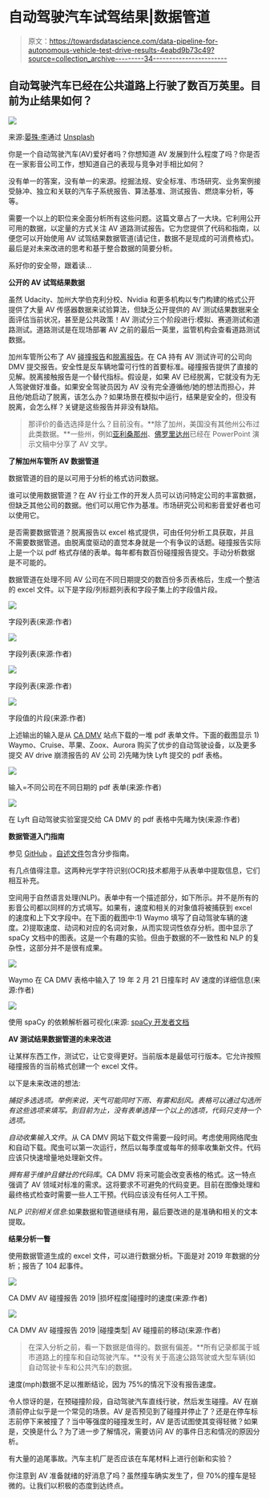# 自动驾驶汽车试驾结果|数据管道

> 原文：<https://towardsdatascience.com/data-pipeline-for-autonomous-vehicle-test-drive-results-4eabd9b73c49?source=collection_archive---------34----------------------->

## 自动驾驶汽车已经在公共道路上行驶了数百万英里。目前为止结果如何？

![](img/95173f5466eb7877a341d65850d3c25e.png)

来源:[晏殊·李](https://unsplash.com/@yanshulee)通过 [Unsplash](https://images.unsplash.com/photo-1599831968677-d727629073a2?ixid=MXwxMjA3fDB8MHxzZWFyY2h8Mnx8c2VsZiUyMGRyaXZpbmclMjBjYXJ8ZW58MHx8MHw%3D&ixlib=rb-1.2.1&auto=format&fit=crop&w=600&q=60)

你是一个自动驾驶汽车(AV)爱好者吗？你想知道 AV 发展到什么程度了吗？你是否在一家影音公司工作，想知道自己的表现与竞争对手相比如何？

没有单一的答案，没有单一的来源。挖掘法规、安全标准、市场研究、业务案例接受脉冲、独立和关联的汽车子系统报告、算法基准、测试报告、燃烧率分析，等等。

需要一个以上的职位来全面分析所有这些问题。这篇文章占了一大块。它利用公开可用的数据，以定量的方式关注 AV 道路测试报告。它为您提供了代码和指南，以便您可以开始使用 AV 试驾结果数据管道(请记住，数据不是现成的可消费格式)。最后是对未来改进的思考和基于整合数据的简要分析。

系好你的安全带，跟着读…

**公开的 AV 试驾结果数据**

虽然 Udacity、加州大学伯克利分校、Nvidia 和更多机构以专门构建的格式公开提供了大量 AV 传感器数据来试验算法，但缺乏公开提供的 AV 测试结果数据来全面评估当前状况，甚至是公共政策！AV 测试分三个阶段进行:模拟、赛道测试和道路测试。道路测试是在现场部署 AV 之前的最后一英里，监管机构会查看道路测试数据。

加州车管所公布了 AV [碰撞报告](https://www.dmv.ca.gov/portal/vehicle-industry-services/autonomous-vehicles/autonomous-vehicle-collision-reports/)和[脱离报告](https://www.dmv.ca.gov/portal/vehicle-industry-services/autonomous-vehicles/disengagement-reports/)。在 CA 持有 AV 测试许可的公司向 DMV 提交报告。安全性是反车辆地雷可行性的首要标准。碰撞报告提供了直接的见解。脱离接触报告是一个替代指标。假设是，如果 AV 已经脱离，它就没有为无人驾驶做好准备。如果安全驾驶员因为 AV 没有完全遵循他/她的想法而担心，并且他/她启动了脱离，该怎么办？如果场景在模拟中运行，结果是安全的，但没有脱离，会怎么样？关键是这些报告并非没有缺陷。

> 那评价的备选选择是什么？目前没有。**除了加州，美国没有其他州公布过此类数据。**一些州，例如[亚利桑那州](https://azdot.gov/motor-vehicles/professional-services/autonomous-vehicle-notification-and-certification/company-and)、[佛罗里达州](https://flhsmv.gov/html/HSMVAutonomousVehicleReport2014.pdf)已经在 PowerPoint 演示文稿中分享了 AV 文学。

**了解加州车管所 AV 数据管道**

数据管道的目的是以可用于分析的格式访问数据。

谁可以使用数据管道？在 AV 行业工作的开发人员可以访问特定公司的丰富数据，但缺乏其他公司的数据。他们可以用它作为基准。市场研究公司和影音爱好者也可以使用它。

是否需要数据管道？脱离报告以 excel 格式提供，可由任何分析工具获取，并且不需要数据管道。由脱离度驱动的直觉本身就是一个有争议的话题。碰撞报告实际上是一个以 pdf 格式存储的表单。每年都有数百份碰撞报告提交。手动分析数据是不可能的。

数据管道在处理不同 AV 公司在不同日期提交的数百份多页表格后，生成一个整洁的 excel 文件。以下是字段/列标题列表和字段子集上的字段值片段。

![](img/713561d5d2f9aa8375cd392e6f70d7b0.png)

字段列表(来源:作者)

![](img/08e7d795b011a4b6f059d82517c0e9b5.png)

字段列表(来源:作者)

![](img/b0834d4caa4f458f1f7be4f799653192.png)

字段列表(来源:作者)

![](img/6f00098babc52db1fa988202bc2a721b.png)

字段值的片段(来源:作者)

上述输出的输入是从 [CA DMV](https://www.dmv.ca.gov/portal/vehicle-industry-services/autonomous-vehicles/autonomous-vehicle-collision-reports/) 站点下载的一堆 pdf 表单文件。下面的截图显示 1) Waymo、Cruise、苹果、Zoox、Aurora 购买了优步的自动驾驶设备，以及更多提交 AV drive 崩溃报告的 AV 公司 2)先睹为快 Lyft 提交的 pdf 表格。

![](img/7d1e7a9fb44de8d30d0d69da7e873c39.png)

输入=不同公司在不同日期的 pdf 表单(来源:作者)

![](img/f2d2fe7792ae5737c4bdaee592c6dee2.png)

在 Lyft 自动驾驶实验室提交给 CA DMV 的 pdf 表格中先睹为快(来源:作者)

**数据管道入门指南**

参见 [GitHub](https://github.com/manimalakumar/Autonomous-Vehicle-CA-DMV/tree/master) 。[自述文件](https://github.com/manimalakumar/Autonomous-Vehicle-CA-DMV/blob/master/README.md)包含分步指南。

有几点值得注意。这两种光学字符识别(OCR)技术都用于从表单中提取信息，它们相互补充。

空间用于自然语言处理(NLP)。表单中有一个描述部分，如下所示。并不是所有的影音公司都以同样的方式填写。如果有，速度和相关的对象值将被捕获到 excel 的速度<n>和上下文<n>字段中。在下面的截图中:1) Waymo 填写了自动驾驶车辆的速度。2)提取速度、动词和对应的名词对象，从而实现词性依存分析。图中显示了 spaCy 文档中的图表。这是一个有趣的实验。但由于数据的不一致性和 NLP 的复杂性，这部分并不是很有成果。</n></n>

![](img/7ba5f5212afd1c331b740ac569fedb1e.png)

Waymo 在 CA DMV 表格中输入了 19 年 2 月 21 日撞车时 AV 速度的详细信息(来源:作者)

![](img/9201c8138f5386ee1c33dcc24f9822cd.png)

使用 spaCy 的依赖解析器可视化(来源: [spaCy 开发者文档](https://spacy.io/displacy-3504502e1d5463ede765f0a789717424.svg)

**AV 测试结果数据管道的未来改进**

让某样东西工作，测试它，让它变得更好。当前版本是最低可行版本。它允许按照碰撞报告的当前格式创建一个 excel 文件。

以下是未来改进的想法:

*捕捉多选选项。举例来说，天气可能同时下雨、有雾和刮风。表格可以通过勾选所有这些选项来填写。到目前为止，没有表单选择一个以上的选项，代码只支持一个选项。*

*自动收集输入文件*。从 CA DMV 网站下载文件需要一段时间。考虑使用网络爬虫和自动下载。爬虫可以第一次运行，然后以每季度或每年的频率收集新文件。代码应该只快速增量地处理新文件。

*拥有易于维护且健壮的代码库*。CA DMV 将来可能会改变表格的格式。这一特点强调了 AV 领域对标准的需求。这将要求不可避免的代码变更。目前在图像处理和最终格式检查时需要一些人工干预。代码应该没有任何人工干预。

*NLP 识别相关信息*:如果数据和管道继续有用，最后要改进的是准确和相关的文本提取。

**结果分析一瞥**

使用数据管道生成的 excel 文件，可以进行数据分析。下面是对 2019 年数据的分析；报告了 104 起事件。

![](img/356a3fae32b48e6ea8468cc26ee573d0.png)

CA DMV AV 碰撞报告 2019 |损坏程度|碰撞时的速度(来源:作者)

![](img/e74749a4792359112af83e70cce12b93.png)

CA DMV AV 碰撞报告 2019 |碰撞类型| AV 碰撞前的移动(来源:作者)

> 在深入分析之前，看一下数据是值得的。数据有偏差。**所有记录都属于城市道路上的撞车和自动驾驶汽车。**没有关于高速公路驾驶或大型车辆(如自动驾驶卡车和公共汽车)的数据。

速度(mph)数据不足以推断结论，因为 75%的情况下没有报告速度。

令人惊讶的是，在预碰撞阶段，自动驾驶汽车直线行驶，然后发生碰撞。AV 在崩溃前停止似乎是一个常见的场景。AV 是否预见到了碰撞并停止了？还是在停车标志前停下来被撞了？当中等强度的碰撞发生时，AV 是否试图使其变得轻微？如果是，交换是什么？为了进一步了解情况，需要访问 AV 的事件日志和情况的原因分析。

有大量的追尾事故。汽车主机厂是否应该在车尾材料上进行创新和实验？

你注意到 AV 准备就绪的好消息了吗？虽然撞车确实发生了，但 70%的撞车是轻微的。让我们以积极的态度到达终点。